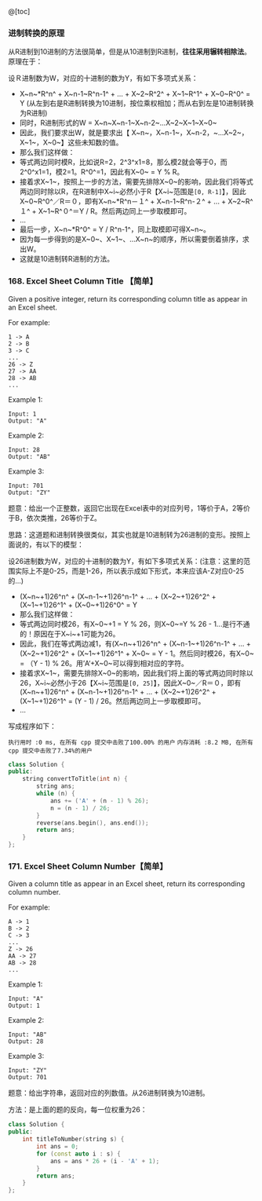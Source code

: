 @[toc]
### 进制转换的原理
从R进制到10进制的方法很简单，但是从10进制到R进制，**往往采用辗转相除法**。原理在于：

设Ｒ进制数为W，对应的十进制的数为Y，有如下多项式关系：
- X~n~*R^n^ + X~n-1~R^n-1^ + ... + X~2~R^2^ + X~1~R^1^ + X~0~R^0^ = Y (从左到右是R进制转换为10进制，按位乘权相加；而从右到左是10进制转换为R进制)
- 同时，R进制形式的W = X~n~X~n-1~X~n-2~...X~2~X~1~X~0~
- 因此，我们要求出W，就是要求出【 X~n~，X~n-1~，X~n-2，~...X~2~，X~1~，X~0~】这些未知数的值。
- 那么我们这样做：
- 等式两边同时模R，比如说R=2，2^3^x1=8，那么模2就会等于0，而2^0^x1=1，模2=1。R^0^=1，因此有X~0~ = Y % R。
- 接着求X~1~，按照上一步的方法，需要先排除X~0~的影响，因此我们将等式两边同时除以R，在R进制中X~i~必然小于R【X~i~范围是`[0, R-1]`】，因此X~0~R^0^／R＝０，即有X~n~*R^n－１^ + X~n-1~R^n-２^ + ... + X~2~R^１^ + X~1~R^０^＝Y / R。然后两边同上一步取模即可。
- ...
- 最后一步，X~n~*R^0^ = Y / R^n-1^，同上取模即可得X~n~。 
- 因为每一步得到的是X~0~、X~1~、...X~n~的顺序，所以需要倒着排序，求出W。
- 这就是10进制转R进制的方法。

### 168. Excel Sheet Column Title 【简单】
Given a positive integer, return its corresponding column title as appear in an Excel sheet.

For example:

    1 -> A
    2 -> B
    3 -> C
    ...
    26 -> Z
    27 -> AA
    28 -> AB 
    ...

Example 1:
```
Input: 1
Output: "A"
```
Example 2:
```
Input: 28
Output: "AB"
```
Example 3:
```
Input: 701
Output: "ZY"
```
题意：给出一个正整数，返回它出现在Excel表中的对应列号，1等价于A，2等价于B，依次类推，26等价于Z。

思路：这道题和进制转换很类似，其实也就是10进制转为26进制的变形。按照上面说的，有以下的模型：

设26进制数为W，对应的十进制的数为Y，有如下多项式关系：(注意：这里的范围实际上不是0-25，而是1-26，所以表示成如下形式，本来应该A-Z对应0-25的...)
- (X~n~+1)26^n^ + (X~n-1~+1)26^n-1^ + ... + (X~2~+1)26^2^ + (X~1~+1)26^1^ + (X~0~+1)26^0^ = Y  
- 那么我们这样做：
- 等式两边同时模26，有X~0~+1 = Y % 26，则X~0~=Y % 26 - 1...是行不通的！原因在于X~i~+1可能为26。
- 因此，我们在等式两边减1，有(X~n~+1)26^n^ + (X~n-1~+1)26^n-1^ + ... + (X~2~+1)26^2^ + (X~1~+1)26^1^ + X~0~ = Y - 1。然后同时模26，有X~0~ = （Y - 1) % 26。用’A‘+X~0~可以得到相对应的字符。
- 接着求X~1~，需要先排除X~0~的影响，因此我们将上面的等式两边同时除以26，X~i~必然小于26【X~i~范围是`[0, 25]`】，因此X~0~／R＝０，即有(X~n~+1)26^n^ + (X~n-1~+1)26^n-1^ + ... + (X~2~+1)26^2^ + (X~1~+1)26^1^  = (Y - 1)  / 26。然后两边同上一步取模即可。
- ...

写成程序如下：

`执行用时 :0 ms, 在所有 cpp 提交中击败了100.00% 的用户`
`内存消耗 :8.2 MB, 在所有 cpp 提交中击败了7.34%的用户`
```cpp
class Solution {
public:
    string convertToTitle(int n) {
        string ans;
        while (n) {
            ans += ('A' + (n - 1) % 26);
            n = (n - 1) / 26;
        } 
        reverse(ans.begin(), ans.end());
        return ans;
    }
};
```
### 171. Excel Sheet Column Number【简单】
Given a column title as appear in an Excel sheet, return its corresponding column number.

For example:

    A -> 1
    B -> 2
    C -> 3
    ...
    Z -> 26
    AA -> 27
    AB -> 28 
    ...

Example 1:
```
Input: "A"
Output: 1
```
Example 2:
```
Input: "AB"
Output: 28
```
Example 3:
```
Input: "ZY"
Output: 701
```
题意：给出字符串，返回对应的列数值。从26进制转换为10进制。

方法：是上面的题的反向，每一位权重为26：

```cpp
class Solution {
public:
    int titleToNumber(string s) {
        int ans = 0;
        for (const auto i : s) {
            ans = ans * 26 + (i - 'A' + 1);
        }
        return ans;
    }
};
```
